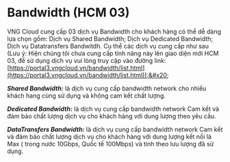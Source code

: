 # Bandwidth (HCM 03)

VNG Cloud cung cấp 03 dịch vụ Bandwidth cho khách hàng có thể dễ dàng lựa chọn gồm: Dịch vụ Shared Bandwidth; Dịch vụ Dedicated Bandwidth; Dịch vụ Datatransfers Bandwitdh. Cụ thể các dịch vụ cung cấp như sau (Lưu ý: Hiện chúng tôi chưa cung cấp tính năng này lên giao diện mới HCM 03, để sử dụng dịch vụ vui lòng truy cập vào đường link: [https://portal3.vngcloud.vn/bandwidth/list.html](https://portal3.vngcloud.vn/bandwidth/list.html)):&#x20;

_**Shared Bandwidth:**_ là dịch vụ cung cấp bandwidth network cho nhiều khách hang cùng sử dụng và không cam kết chất lượng. &#x20;

_**Dedicated Bandwidth:**_ là dịch vụ cung cấp bandwidth network Cam kết và đảm bảo chất lượng dịch vụ cho khách hàng với dung lượng theo yêu cầu.&#x20;

_**DataTransfers Bandwidth:**_ là dịch vụ cung cấp bandwidth network Cam kết và đảm bảo chất lượng dịch vụ cho khách hàng với dung lượng kết nối là Max ( trong nước  10Gbps, Quốc tế 100Mbps) và tính theo lưu lượng đã sử dụng.
